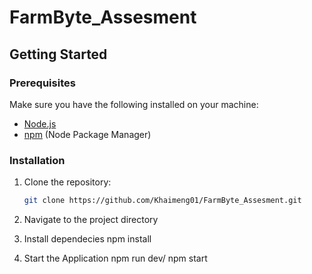 # FarmByte_Assesment

## Getting Started

### Prerequisites

Make sure you have the following installed on your machine:

- [Node.js](https://nodejs.org/)
- [npm](https://www.npmjs.com/) (Node Package Manager)

### Installation

1. Clone the repository:

   ```bash
   git clone https://github.com/Khaimeng01/FarmByte_Assesment.git

2. Navigate to the project directory

3. Install dependecies
   npm install

4. Start the Application
   npm run dev/ npm start

